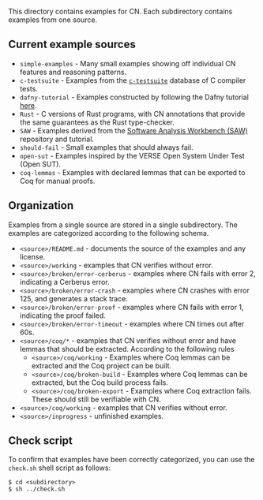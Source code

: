 This directory contains examples for CN. Each subdirectory contains examples from one source. 

## Current example sources

* `simple-examples` - Many small examples showing off individual CN features and
  reasoning patterns.
* `c-testsuite` - Examples from the [`c-testsuite`](https://github.com/c-testsuite/c-testsuite) database of C compiler tests. 
* `dafny-tutorial` - Examples constructed by following the Dafny tutorial
  [here](https://dafny.org/dafny/OnlineTutorial/guide.html).
* `Rust` - C versions of Rust programs, with CN annotations that provide the same guarantees as the Rust type-checker.
* `SAW` - Examples derived from the [Software Analysis Workbench (SAW)](https://saw.galois.com) repository and tutorial. 
* `should-fail` - Small examples that should always fail. 
* `open-sut` - Examples inspired by the VERSE Open System Under Test (Open SUT).
* `coq-lemmas` - Examples with declared lemmas that can be exported to Coq for manual proofs.

## Organization  

Examples from a single source are stored in a single subdirectory. The examples
are categorized according to the following schema. 

* `<source>/README.md` - documents the source of the examples and any license. 
* `<source>/working` - examples that CN verifies without error. 
* `<source>/broken/error-cerberus` - examples where CN fails with error 2,
  indicating a Cerberus error. 
* `<source>/broken/error-crash` - examples where CN crashes with error 125, and
  generates a stack trace. 
* `<source>/broken/error-proof` - examples where CN fails with error 1,
  indicating the proof failed. 
* `<source>/broken/error-timeout` - examples where CN times out after 60s. 
* `<source>/coq/*` - examples that CN verifies without error and have lemmas that should be extracted. According to the following rules
    * `<source>/coq/working` - Examples where Coq lemmas can be extracted and the Coq project can be built.
    * `<source>/coq/broken-build` - Examples where Coq lemmas can be extracted, but the Coq build process fails.
    * `<source>/coq/broken-export` - Examples where Coq extraction fails. These should still be verifiable with CN.
* `<source>/coq/working` - examples that CN verifies without error. 
* `<source>/inprogress` - unfinished examples. 

## Check script

To confirm that examples have been correctly categorized, you can use the `check.sh` shell script as follows: 
```
$ cd <subdirectory>
$ sh ../check.sh
``` 
